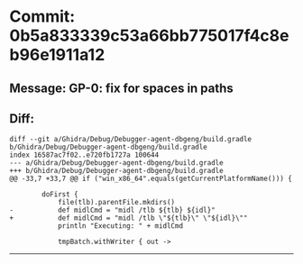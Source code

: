 # Commit: 0b5a833339c53a66bb775017f4c8eb96e1911a12
## Message: GP-0: fix for spaces in paths
## Diff:
```
diff --git a/Ghidra/Debug/Debugger-agent-dbgeng/build.gradle b/Ghidra/Debug/Debugger-agent-dbgeng/build.gradle
index 16587ac7f02..e720fb1727a 100644
--- a/Ghidra/Debug/Debugger-agent-dbgeng/build.gradle
+++ b/Ghidra/Debug/Debugger-agent-dbgeng/build.gradle
@@ -33,7 +33,7 @@ if ("win_x86_64".equals(getCurrentPlatformName())) {
 
 		doFirst {
 			file(tlb).parentFile.mkdirs()
-			def midlCmd = "midl /tlb ${tlb} ${idl}"
+			def midlCmd = "midl /tlb \"${tlb}\" \"${idl}\""
 			println "Executing: " + midlCmd
 
 			tmpBatch.withWriter { out ->
```
-----------------------------------
